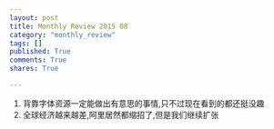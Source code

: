 ```yaml
---
layout: post
title: Monthly Review 2015 08
category: "monthly_review"
tags: []
published: True
comments: True
shares: True

---
```


1. 背靠字体资源一定能做出有意思的事情,只不过现在看到的都还挺没趣
2. 全球经济越来越差,阿里居然都缩招了,但是我们继续扩张